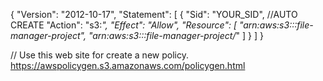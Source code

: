 {
    "Version": "2012-10-17",
    "Statement": [
        {
            "Sid": "YOUR_SID", //AUTO CREATE
            "Action": "s3:*",
            "Effect": "Allow",
            "Resource": [
                "arn:aws:s3:::file-manager-project",
                "arn:aws:s3:::file-manager-project/*"
            ]
        }
    ]
}

// Use this web site for create a new policy. https://awspolicygen.s3.amazonaws.com/policygen.html